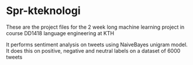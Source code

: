 # Spr-kteknologi

These are the project files for the 2 week long machine learning project in course DD1418 language engineering at KTH

It performs sentiment analysis on tweets using NaiveBayes unigram model. It does this on positive, negative and neutral labels on a dataset of 6000 tweets
